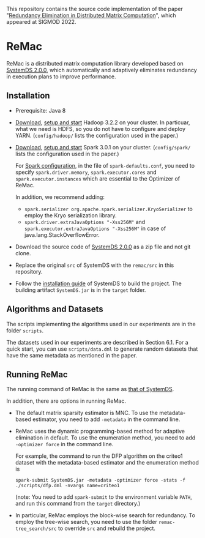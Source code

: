 This repository contains the source code implementation of the paper "[Redundancy Elimination in Distributed Matrix Computation](https://dl.acm.org/doi/10.1145/3514221.3517877)", which appeared at SIGMOD 2022.

# ReMac

ReMac is a distributed matrix computation library developed based on [SystemDS 2.0.0](http://systemds.apache.org/docs/2.0.0/index), 
which automatically and adaptively eliminates redundancy in execution plans to improve performance.

## Installation

* Prerequisite: Java 8

* [Download](https://archive.apache.org/dist/hadoop/common/hadoop-3.2.2/hadoop-3.2.2.tar.gz), [setup and start](https://hadoop.apache.org/docs/r3.2.2/hadoop-project-dist/hadoop-common/ClusterSetup.html) Hadoop 3.2.2 on your cluster. In particuar, what we need is HDFS, so you do not have to configure and deploy YARN. (`config/hadoop/` lists the configuration used in the paper.)

* [Download](https://archive.apache.org/dist/spark/spark-3.0.1/spark-3.0.1-bin-hadoop3.2.tgz), [setup and start](https://spark.apache.org/docs/3.0.1/spark-standalone.html#installing-spark-standalone-to-a-cluster) Spark 3.0.1 on your cluster. (`config/spark/` lists the configuration used in the paper.)

  For [Spark configuration](https://spark.apache.org/docs/3.0.1/configuration.html), in the file of `spark-defaults.conf`, you need to specify `spark.driver.memory`, `spark.executor.cores` and `spark.executor.instances` which are essential to the Optimizer of ReMac.

  In addition, we recommend adding:
  * `spark.serializer org.apache.spark.serializer.KryoSerializer` to employ the Kryo serialization library.
  * `spark.driver.extraJavaOptions "-Xss256M"` and `spark.executor.extraJavaOptions "-Xss256M"` in case of java.lang.StackOverflowError.

* Download the source code of [SystemDS 2.0.0](https://github.com/apache/systemds/archive/98b21a4923793e7458dfe13c2bc0a10d15f9fe72.zip) as a zip file and not git clone.

* Replace the original `src` of SystemDS with the `remac/src` in this repository.

* Follow the [installation guide](https://systemds.apache.org/docs/2.0.0/site/install#build-the-project) of SystemDS to build the project. The building artifact `SystemDS.jar` is in the `target` folder.

## Algorithms and Datasets

The scripts implementing the algorithms used in our experiments are in the folder `scripts`.

The datasets used in our experiments are described in Section 6.1.
For a quick start, you can use `scripts/data.dml` to generate random datasets that have the same metadata as mentioned in the paper.

## Running ReMac

The running command of ReMac is the same as [that of SystemDS](https://systemds.apache.org/docs/2.0.0/site/run#executing-the-dml-script).

In addition, there are options in running ReMac.

* The default matrix sparsity estimator is MNC. To use the metadata-based estimator, you need to add `-metadata` in the command line.

* ReMac uses the dynamic programming-based method for adaptive elimination in default. To use the enumeration method, you need to add `-optimizer force` in the command line.

  For example, the command to run the DFP algorithm on the criteo1 dataset with the metadata-based estimator and the enumeration method is
  ```shell
  spark-submit SystemDS.jar -metadata -optimizer force -stats -f ./scripts/dfp.dml -nvargs name=criteo1 
  ```
  (note: You need to add `spark-submit` to the environment variable `PATH`, and run this command from the `target` directory.)

* In particular, ReMac employs the block-wise search for redundancy. To employ the tree-wise search, you need to use the folder `remac-tree_search/src` to override `src` and rebuild the project.

